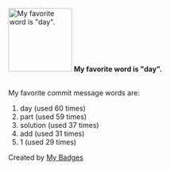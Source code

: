 <img src="https://my-badges.github.io/my-badges/favorite-word.png" alt="My favorite word is &quot;day&quot;." title="My favorite word is &quot;day&quot;." width="128">
<strong>My favorite word is &quot;day&quot;.</strong>
<br><br>

My favorite commit message words are:

1. day (used 60 times)
2. part (used 59 times)
3. solution (used 37 times)
4. add (used 31 times)
5. 1 (used 29 times)


Created by <a href="https://github.com/my-badges/my-badges">My Badges</a>